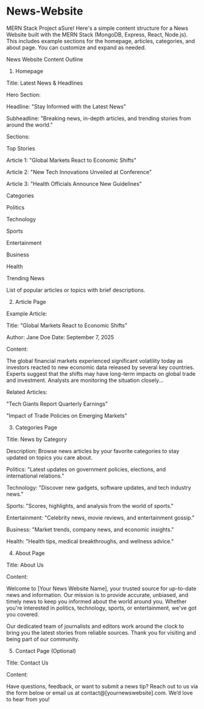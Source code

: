 # News-Website
MERN Stack Project
aSure! Here's a simple content structure for a News Website built with the MERN Stack (MongoDB, Express, React, Node.js). This includes example sections for the homepage, articles, categories, and about page. You can customize and expand as needed.

News Website Content Outline
1. Homepage

Title: Latest News & Headlines

Hero Section:

Headline: "Stay Informed with the Latest News"

Subheadline: "Breaking news, in-depth articles, and trending stories from around the world."

Sections:

Top Stories

Article 1: "Global Markets React to Economic Shifts"

Article 2: "New Tech Innovations Unveiled at Conference"

Article 3: "Health Officials Announce New Guidelines"

Categories

Politics

Technology

Sports

Entertainment

Business

Health

Trending News

List of popular articles or topics with brief descriptions.

2. Article Page

Example Article:

Title: "Global Markets React to Economic Shifts"

Author: Jane Doe
Date: September 7, 2025

Content:

The global financial markets experienced significant volatility today as investors reacted to new economic data released by several key countries. Experts suggest that the shifts may have long-term impacts on global trade and investment. Analysts are monitoring the situation closely...

Related Articles:

"Tech Giants Report Quarterly Earnings"

"Impact of Trade Policies on Emerging Markets"

3. Categories Page

Title: News by Category

Description: Browse news articles by your favorite categories to stay updated on topics you care about.

Politics: "Latest updates on government policies, elections, and international relations."

Technology: "Discover new gadgets, software updates, and tech industry news."

Sports: "Scores, highlights, and analysis from the world of sports."

Entertainment: "Celebrity news, movie reviews, and entertainment gossip."

Business: "Market trends, company news, and economic insights."

Health: "Health tips, medical breakthroughs, and wellness advice."

4. About Page

Title: About Us

Content:

Welcome to [Your News Website Name], your trusted source for up-to-date news and information. Our mission is to provide accurate, unbiased, and timely news to keep you informed about the world around you. Whether you're interested in politics, technology, sports, or entertainment, we've got you covered.

Our dedicated team of journalists and editors work around the clock to bring you the latest stories from reliable sources. Thank you for visiting and being part of our community.

5. Contact Page (Optional)

Title: Contact Us

Content:

Have questions, feedback, or want to submit a news tip? Reach out to us via the form below or email us at contact@[yournewswebsite].com. We’d love to hear from you!
